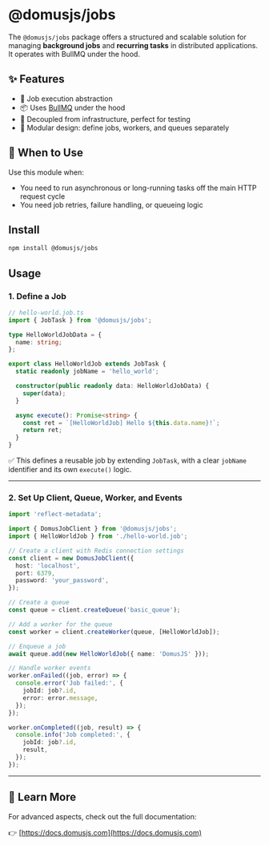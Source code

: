 # @domusjs/jobs

The `@domusjs/jobs` package offers a structured and scalable solution for managing **background jobs** and **recurring tasks** in distributed applications. It operates with BullMQ under the hood.

## ✨ Features

- 🎯 Job execution abstraction
- 📦 Uses [BullMQ](https://github.com/taskforcesh/bullmq) under the hood
- 🧪 Decoupled from infrastructure, perfect for testing
- 🧩 Modular design: define jobs, workers, and queues separately

## 🚦 When to Use

Use this module when:

- You need to run asynchronous or long-running tasks off the main HTTP request cycle
- You need job retries, failure handling, or queueing logic

## Install

```bash
npm install @domusjs/jobs
```

## Usage

### 1. Define a Job

```ts
// hello-world.job.ts
import { JobTask } from '@domusjs/jobs';

type HelloWorldJobData = {
  name: string;
};

export class HelloWorldJob extends JobTask {
  static readonly jobName = 'hello_world';

  constructor(public readonly data: HelloWorldJobData) {
    super(data);
  }

  async execute(): Promise<string> {
    const ret = `[HelloWorldJob] Hello ${this.data.name}!`;
    return ret;
  }
}
```

✅ This defines a reusable job by extending `JobTask`, with a clear `jobName` identifier and its own `execute()` logic.

---

### 2. Set Up Client, Queue, Worker, and Events

```ts
import 'reflect-metadata';

import { DomusJobClient } from '@domusjs/jobs';
import { HelloWorldJob } from './hello-world.job';

// Create a client with Redis connection settings
const client = new DomusJobClient({
  host: 'localhost',
  port: 6379,
  password: 'your_password',
});

// Create a queue
const queue = client.createQueue('basic_queue');

// Add a worker for the queue
const worker = client.createWorker(queue, [HelloWorldJob]);

// Enqueue a job
await queue.add(new HelloWorldJob({ name: 'DomusJS' }));

// Handle worker events
worker.onFailed((job, error) => {
  console.error('Job failed:', {
    jobId: job?.id,
    error: error.message,
  });
});

worker.onCompleted((job, result) => {
  console.info('Job completed:', {
    jobId: job?.id,
    result,
  });
});
```

---

## 🔗 Learn More

For advanced aspects, check out the full documentation:

👉 [https://docs.domusjs.com](https://docs.domusjs.com)
